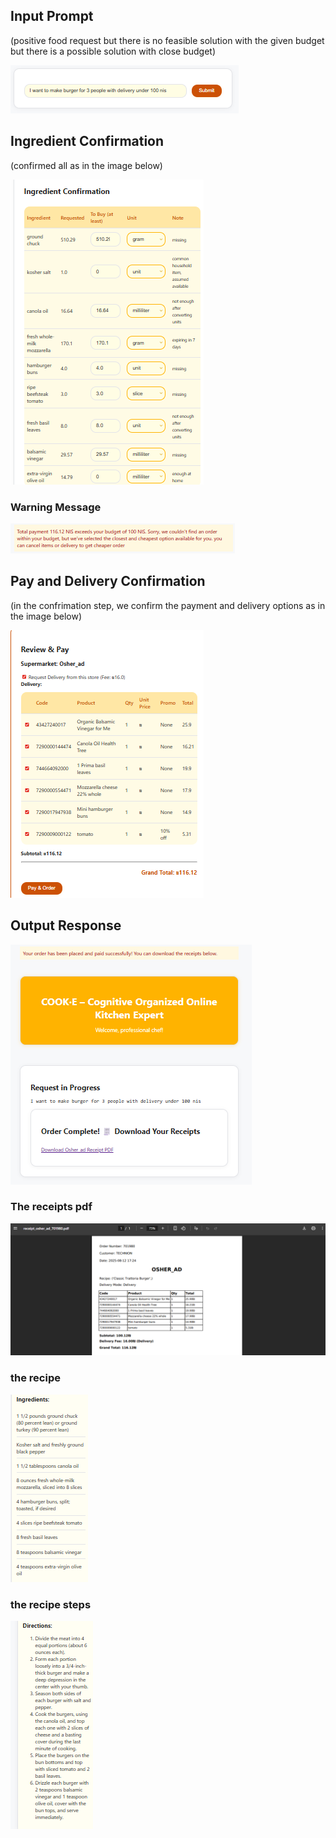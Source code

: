 ## Input Prompt
(positive food request but there is no feasible solution with the given budget but there is a possible solution with close budget)

![prompt5](media/prompt5.png)

## Ingredient Confirmation
(confirmed all as in the image below)

![conf4](media/conf4.png)

### Warning Message
![warning5](media/warning5.png)

## Pay and Delivery Confirmation

(in the confrimation step, we confirm the payment and delivery options as in the image below)

![pay5](media/pay5.png)

## Output Response

![output5](media/output5.png)
 
### The receipts pdf
![pdf5](media/pdf5.png)

### the recipe

![ing5](media/ing5.png)

### the recipe steps

![steps5](media/steps5.png)